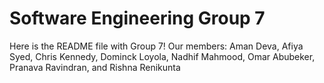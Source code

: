# Software Engineering Group 7
 
Here is the README file with Group 7!
Our members: Aman Deva, Afiya Syed, Chris Kennedy, Dominck Loyola,
             Nadhif Mahmood, Omar Abubeker, Pranava Ravindran, and Rishna Renikunta